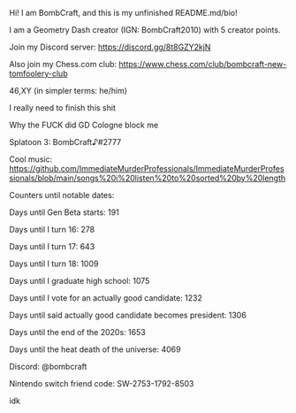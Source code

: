 Hi! I am BombCraft, and this is my unfinished README.md/bio!

I am a Geometry Dash creator (IGN: BombCraft2010) with 5 creator points.

Join my Discord server: https://discord.gg/8t8GZY2kjN

Also join my Chess.com club: https://www.chess.com/club/bombcraft-new-tomfoolery-club

46,XY (in simpler terms: he/him)

I really need to finish this shit

Why the FUCK did GD Cologne block me

Splatoon 3: BombCraft♪#2777

Cool music: https://github.com/ImmediateMurderProfessionals/ImmediateMurderProfessionals/blob/main/songs%20i%20listen%20to%20sorted%20by%20length

Counters until notable dates:

Days until Gen Beta starts: 191

Days until I turn 16: 278

Days until I turn 17: 643

Days until I turn 18: 1009

Days until I graduate high school: 1075

Days until I vote for an actually good candidate: 1232

Days until said actually good candidate becomes president: 1306

Days until the end of the 2020s: 1653

Days until the heat death of the universe: 4069

Discord: @bombcraft

Nintendo switch friend code: SW-2753-1792-8503

idk
